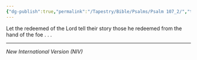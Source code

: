 ```yaml
---
{"dg-publish":true,"permalink":"/Tapestry/Bible/Psalms/Psalm 107_2/","title":"Psalm 107:2","hide":true,"tags":["bible-verse","bible-verse"],"dgHomeLink":true,"dgShowLocalGraph":true,"dgEnableSearch":true}
---
```


Let the redeemed of the Lord tell their story those he redeemed from the hand of the foe . . . 

---
*New International Version (NIV)*